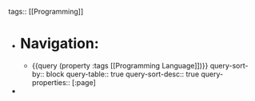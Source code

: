 tags:: [[Programming]]
- # Navigation:
	- {{query (property :tags [[Programming Language]])}}
	  query-sort-by:: block
	  query-table:: true
	  query-sort-desc:: true
	  query-properties:: [:page]
-